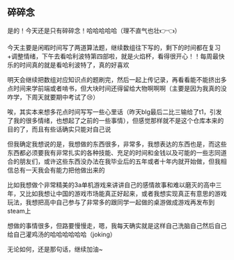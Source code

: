 ## 碎碎念
是的！今天还是只有碎碎念！哈哈哈哈哈（理不直气也壮👉👈）

今天主要是闲暇时间写了两道算法题，继续数组往下写的，剩下的时间都在复习+调整情绪，下午去看哈利波特第四部啦，就是火焰杯，看得很开心！！每周最快乐的时间真的就是看哈利波特了，真的好喜欢

明天会继续把数组对应知识点的题刷完，然后一起上传记录，再看看能不能挤出多点时间来学前端或者啃书，但大块时间还得留给大物啊啊啊（主要是因为我真的没咋学，下周天就要期中考试了😢）

唉，其实本来想多花点时间写写一些心里话（昨天blg最后二比三输给了t1，引发了我的很多情绪，也想起了之前的一些事情），但感觉那样就不是这个仓库本来的目的了，而且有些话确实只能对自己说

但我确定我想说的是，我想做的东西很多，非常多，我想表达的东西也是，而这些东西都必须要我有非常扎实的各种技能、充足的时间和金钱以及可能的一些志同道合的朋友们，或许这些东西没办法在我毕业后的五年或者十年内就开始做，但我相信总有一天我会有能力把他做出来的

比如我想做个非常精美的3a单机游戏来讲讲自己的感情故事和难以磨灭的高中三年，又比如我想让中国的游戏市场能真正好起来，或者我想实现真正有意思的游戏玩法，我想把高中自己参与了非常多的跟同学一起做的桌游做成游戏再发布到steam上

想做的事情很多，但路要慢慢走，嗯，我每天确实就是这样自己洗脑自己然后自己给自己灌鸡汤的哈哈哈哈哈哈（joking）

无论如何，还是那句话，继续加油~
